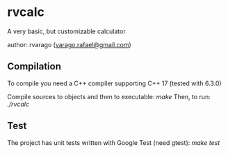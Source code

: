 # rvcalc
A very basic, but customizable calculator

author: rvarago (varago.rafael@gmail.com)

## Compilation
To compile you need a C++ compiler supporting C++ 17 (tested with 6.3.0)

Compile sources to objects and then to executable: *make*
Then, to run: *./rvcalc*

## Test
The project has unit tests written with Google Test (need gtest): *make test*

